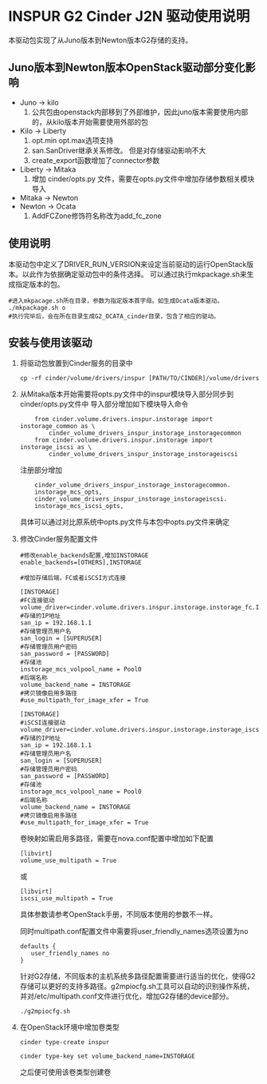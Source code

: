 INSPUR G2 Cinder J2N 驱动使用说明
=================================
本驱动包实现了从Juno版本到Newton版本G2存储的支持。

Juno版本到Newton版本OpenStack驱动部分变化影响
---------------------------------------------
- Juno -> kilo
	1. 公共包由openstack内部移到了外部维护，因此juno版本需要使用内部的，从kilo版本开始需要使用外部的包
- Kilo -> Liberty
	1. opt.min opt.max选项支持
	2. san.SanDriver继承关系修改。 但是对存储驱动影响不大
	3. create_export函数增加了connector参数
- Liberty -> Mitaka
	1. 增加 cinder/opts.py 文件，需要在opts.py文件中增加存储参数相关模块导入
- Mitaka -> Newton
- Newton -> Ocata
	1. AddFCZone修饰符名称改为add_fc_zone

使用说明
--------
本驱动包中定义了DRIVER_RUN_VERSION来设定当前驱动的运行OpenStack版本。以此作为依据确定驱动包中的条件选择。
可以通过执行mkpackage.sh来生成指定版本的包。
   ```
   #进入mkpacage.sh所在目录，参数为指定版本首字母。如生成Ocata版本驱动。
   ./mkpackage.sh o
   #执行完毕后，会在所在目录生成G2_OCATA_cinder目录，包含了相应的驱动。
   ```

安装与使用该驱动
----------------
1. 将驱动包放置到Cinder服务的目录中
   ```
   cp -rf cinder/volume/drivers/inspur [PATH/TO/CINDER]/volume/drivers
   ```
2. 从Mitaka版本开始需要将opts.py文件中的inspur模块导入部分同步到cinder/opts.py文件中
   导入部分增加如下模块导入命令
   ```
       from cinder.volume.drivers.inspur.instorage import instorage_common as \
           cinder_volume_drivers_inspur_instorage_instoragecommon
       from cinder.volume.drivers.inspur.instorage import instorage_iscsi as \
           cinder_volume_drivers_inspur_instorage_instorageiscsi
   ```
   注册部分增加
   ```
       cinder_volume_drivers_inspur_instorage_instoragecommon.
       instorage_mcs_opts,
       cinder_volume_drivers_inspur_instorage_instorageiscsi.
       instorage_mcs_iscsi_opts,
   ```
   具体可以通过对比原系统中opts.py文件与本包中opts.py文件来确定
3. 修改Cinder服务配置文件

   ```
   #修改enable_backends配置,增加INSTORAGE
   enable_backends=[OTHERS],INSTORAGE

   #增加存储后端，FC或者iSCSI方式连接

   [INSTORAGE]
   #FC连接驱动
   volume_driver=cinder.volume.drivers.inspur.instorage.instorage_fc.InStorageMCSFCDriver
   #存储的IP地址
   san_ip = 192.168.1.1 
   #存储管理员用户名
   san_login = [SUPERUSER]
   #存储管理员用户密码
   san_password = [PASSWORD]
   #存储池
   instorage_mcs_volpool_name = Pool0
   #后端名称
   volume_backend_name = INSTORAGE
   #拷贝镜像启用多路径
   #use_multipath_for_image_xfer = True

   [INSTORAGE]
   #iSCSI连接驱动
   volume_driver=cinder.volume.drivers.inspur.instorage.instorage_iscsi.InStorageMCSISCSIDriver
   #存储的IP地址
   san_ip = 192.168.1.1 
   #存储管理员用户名
   san_login = [SUPERUSER]
   #存储管理员用户密码
   san_password = [PASSWORD]
   #存储池
   instorage_mcs_volpool_name = Pool0
   #后端名称
   volume_backend_name = INSTORAGE
   #拷贝镜像启用多路径
   #use_multipath_for_image_xfer = True
   ```

   卷映射如需启用多路径，需要在nova.conf配置中增加如下配置
   ```
   [libvirt]
   volume_use_multipath = True
   ```
   或
   ```
   [libvirt]
   iscsi_use_multipath = True
   ```
   具体参数请参考OpenStack手册，不同版本使用的参数不一样。

   同时multipath.conf配置文件中需要将user_friendly_names选项设置为no 
   ```
   defaults {
      user_friendly_names no
   }
   ```

   针对G2存储，不同版本的主机系统多路径配置需要进行适当的优化，使得G2存储可以更好的支持多路径。g2mpiocfg.sh工具可以自动的识别操作系统，并对/etc/multipath.conf文件进行优化，增加G2存储的device部分。
   ```
   ./g2mpiocfg.sh
   ```

4. 在OpenStack环境中增加卷类型
   ```
   cinder type-create inspur

   cinder type-key set volume_backend_name=INSTORAGE
   
   ```
   之后便可使用该卷类型创建卷
